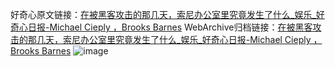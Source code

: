 好奇心原文链接：[在被黑客攻击的那几天，索尼办公室里究竟发生了什么_娱乐_好奇心日报-Michael Cieply ，Brooks Barnes](https://www.qdaily.com/articles/4883.html)
WebArchive归档链接：[在被黑客攻击的那几天，索尼办公室里究竟发生了什么_娱乐_好奇心日报-Michael Cieply ，Brooks Barnes](http://web.archive.org/web/20160425015150/http://www.qdaily.com/articles/4883.html)
![image](http://ww3.sinaimg.cn/large/007d5XDply1g3wcc541w6j30u086lx6q)
